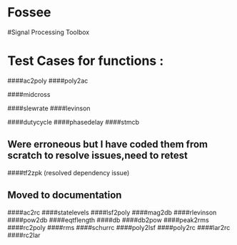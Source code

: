 # Fossee
#Signal Processing Toolbox
# Test Cases for functions :
####ac2poly
####poly2ac

####midcross

####slewrate
####levinson




####dutycycle
####phasedelay
####stmcb
## Were erroneous but I have coded them from scratch to resolve issues,need to retest
####tf2zpk (resolved dependency issue)




## Moved to documentation
####ac2rc
####statelevels
####lsf2poly
####mag2db
####rlevinson
####pow2db
####eqtflength 
####db
####db2pow
####peak2rms
####rc2poly
####rms
####schurrc
####poly2lsf
####poly2rc
####lar2rc
####rc2lar